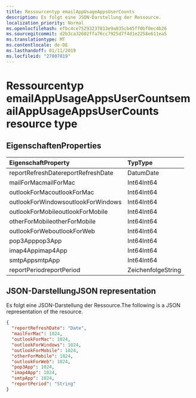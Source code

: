 ```yaml
---
title: Ressourcentyp emailAppUsageAppsUserCounts
description: Es folgt eine JSON-Darstellung der Ressource.
localization_priority: Normal
ms.openlocfilehash: efbc4ce75293237813e9a835cb45ff0bf0ec4b26
ms.sourcegitcommit: d2b3ca32602ffa76cc7925d7f4d1e2258e611ea5
ms.translationtype: MT
ms.contentlocale: de-DE
ms.lasthandoff: 01/11/2019
ms.locfileid: "27807819"
---
```

# <a name="emailappusageappsusercounts-resource-type"></a><span data-ttu-id="0cc91-103">Ressourcentyp emailAppUsageAppsUserCounts</span><span class="sxs-lookup"><span data-stu-id="0cc91-103">emailAppUsageAppsUserCounts resource type</span></span>

## <a name="properties"></a><span data-ttu-id="0cc91-104">Eigenschaften</span><span class="sxs-lookup"><span data-stu-id="0cc91-104">Properties</span></span>

| <span data-ttu-id="0cc91-105">Eigenschaft</span><span class="sxs-lookup"><span data-stu-id="0cc91-105">Property</span></span>          | <span data-ttu-id="0cc91-106">Typ</span><span class="sxs-lookup"><span data-stu-id="0cc91-106">Type</span></span>   |
| :---------------- | :----- |
| <span data-ttu-id="0cc91-107">reportRefreshDate</span><span class="sxs-lookup"><span data-stu-id="0cc91-107">reportRefreshDate</span></span> | <span data-ttu-id="0cc91-108">Datum</span><span class="sxs-lookup"><span data-stu-id="0cc91-108">Date</span></span>   |
| <span data-ttu-id="0cc91-109">mailForMac</span><span class="sxs-lookup"><span data-stu-id="0cc91-109">mailForMac</span></span>        | <span data-ttu-id="0cc91-110">Int64</span><span class="sxs-lookup"><span data-stu-id="0cc91-110">Int64</span></span>  |
| <span data-ttu-id="0cc91-111">outlookForMac</span><span class="sxs-lookup"><span data-stu-id="0cc91-111">outlookForMac</span></span>     | <span data-ttu-id="0cc91-112">Int64</span><span class="sxs-lookup"><span data-stu-id="0cc91-112">Int64</span></span>  |
| <span data-ttu-id="0cc91-113">outlookForWindows</span><span class="sxs-lookup"><span data-stu-id="0cc91-113">outlookForWindows</span></span> | <span data-ttu-id="0cc91-114">Int64</span><span class="sxs-lookup"><span data-stu-id="0cc91-114">Int64</span></span>  |
| <span data-ttu-id="0cc91-115">outlookForMobile</span><span class="sxs-lookup"><span data-stu-id="0cc91-115">outlookForMobile</span></span>  | <span data-ttu-id="0cc91-116">Int64</span><span class="sxs-lookup"><span data-stu-id="0cc91-116">Int64</span></span>  |
| <span data-ttu-id="0cc91-117">otherForMobile</span><span class="sxs-lookup"><span data-stu-id="0cc91-117">otherForMobile</span></span>    | <span data-ttu-id="0cc91-118">Int64</span><span class="sxs-lookup"><span data-stu-id="0cc91-118">Int64</span></span>  |
| <span data-ttu-id="0cc91-119">outlookForWeb</span><span class="sxs-lookup"><span data-stu-id="0cc91-119">outlookForWeb</span></span>     | <span data-ttu-id="0cc91-120">Int64</span><span class="sxs-lookup"><span data-stu-id="0cc91-120">Int64</span></span>  |
| <span data-ttu-id="0cc91-121">pop3App</span><span class="sxs-lookup"><span data-stu-id="0cc91-121">pop3App</span></span>           | <span data-ttu-id="0cc91-122">Int64</span><span class="sxs-lookup"><span data-stu-id="0cc91-122">Int64</span></span>  |
| <span data-ttu-id="0cc91-123">imap4App</span><span class="sxs-lookup"><span data-stu-id="0cc91-123">imap4App</span></span>          | <span data-ttu-id="0cc91-124">Int64</span><span class="sxs-lookup"><span data-stu-id="0cc91-124">Int64</span></span>  |
| <span data-ttu-id="0cc91-125">smtpApp</span><span class="sxs-lookup"><span data-stu-id="0cc91-125">smtpApp</span></span>           | <span data-ttu-id="0cc91-126">Int64</span><span class="sxs-lookup"><span data-stu-id="0cc91-126">Int64</span></span>  |
| <span data-ttu-id="0cc91-127">reportPeriod</span><span class="sxs-lookup"><span data-stu-id="0cc91-127">reportPeriod</span></span>      | <span data-ttu-id="0cc91-128">Zeichenfolge</span><span class="sxs-lookup"><span data-stu-id="0cc91-128">String</span></span> |

## <a name="json-representation"></a><span data-ttu-id="0cc91-129">JSON-Darstellung</span><span class="sxs-lookup"><span data-stu-id="0cc91-129">JSON representation</span></span>

<span data-ttu-id="0cc91-130">Es folgt eine JSON-Darstellung der Ressource.</span><span class="sxs-lookup"><span data-stu-id="0cc91-130">The following is a JSON representation of the resource.</span></span>

<!-- {
  "blockType": "resource",
  "@odata.type": "microsoft.graph.emailAppUsageAppsUserCounts"
} -->

```json
{
  "reportRefreshDate": "Date", 
  "mailForMac": 1024, 
  "outlookForMac": 1024, 
  "outlookForWindows": 1024, 
  "outlookForMobile": 1024, 
  "otherForMobile": 1024, 
  "outlookForWeb": 1024, 
  "pop3App": 1024, 
  "imap4App": 1024, 
  "smtpApp": 1024, 
  "reportPeriod": "String"
}
```
